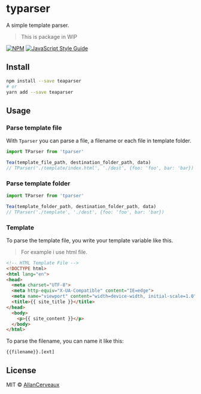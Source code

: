 # typarser

A simple template parser.

> This is package in WIP

[![NPM](https://img.shields.io/npm/v/teaparser.svg)](https://www.npmjs.com/package/teaparser) [![JavaScript Style Guide](https://img.shields.io/badge/code_style-standard-brightgreen.svg)](https://standardjs.com)


## Install

```bash
npm install --save teaparser
# or
yarn add --save teaparser
```

## Usage

### Parse template file

With `Tparser` you can parse a file, a filename or each file in template folder.

```javascript
import TParser from 'tparser'

Tea(template_file_path, destination_folder_path, data)
// TParser('./template/index.html', './dest', {foo: 'foo', bar: 'bar})
```


### Parse template folder

```javascript
import TParser from 'tparser'

Tea(template_folder_path, destination_folder_path, data)
// TParser('./template', './dest', {foo: 'foo', bar: 'bar})
```

### Template

To parse the template file, you write your template variable like this.

> For example i use html file.

```html
<!-- HTML Template File -->
<!DOCTYPE html>
<html lang="en">
<head>
  <meta charset="UTF-8">
  <meta http-equiv="X-UA-Compatible" content="IE=edge">
  <meta name="viewport" content="width=device-width, initial-scale=1.0">
  <title>{{ site_title }}</title>
</head>
  <body>
    <p>{{ site_content }}</p>
  </body>
</html>
```
To parse the filename, you can name it like this:

`{{filename}}.[ext]`

## License

MIT © [AllanCerveaux](https://github.com/AllanCerveaux)
